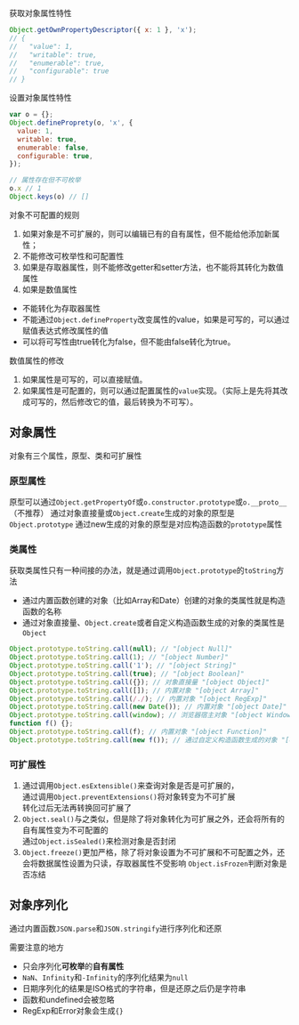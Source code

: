 获取对象属性特性
```js
Object.getOwnPropertyDescriptor({ x: 1 }, 'x'); 
// {
//   "value": 1,
//   "writable": true,
//   "enumerable": true,
//   "configurable": true
// }
```
设置对象属性特性
```js
var o = {};
Object.defineProprety(o, 'x', {
  value: 1,
  writable: true,
  enumerable: false,
  configurable: true,
});

// 属性存在但不可枚举
o.x // 1
Object.keys(o) // []
```

对象不可配置的规则
1. 如果对象是不可扩展的，则可以编辑已有的自有属性，但不能给他添加新属性；
2. 不能修改可枚举性和可配置性
3. 如果是存取器属性，则不能修改getter和setter方法，也不能将其转化为数值属性
4. 如果是数值属性
* 不能转化为存取器属性
* 不能通过`Object.defineProperty`改变属性的value，如果是可写的，可以通过赋值表达式修改属性的值
* 可以将可写性由true转化为false，但不能由false转化为true。

数值属性的修改
1. 如果属性是可写的，可以直接赋值。
2. 如果属性是可配置的，则可以通过配置属性的`value`实现。（实际上是先将其改成可写的，然后修改它的值，最后转换为不可写）。

## 对象属性
对象有三个属性，原型、类和可扩展性

### 原型属性
原型可以通过`Object.getPropertyOf`或`o.constructor.prototype`或`o.__proto__`（不推荐）
通过对象直接量或`Object.create`生成的对象的原型是`Object.prototype`
通过new生成的对象的原型是对应构造函数的`prototype`属性

### 类属性
获取类属性只有一种间接的办法，就是通过调用`Object.prototype`的`toString`方法
* 通过内置函数创建的对象（比如Array和Date）创建的对象的类属性就是构造函数的名称
* 通过对象直接量、`Object.create`或者自定义构造函数生成的对象的类属性是`Object`
```js
Object.prototype.toString.call(null); // "[object Null]"
Object.prototype.toString.call(1); // "[object Number]"
Object.prototype.toString.call('1'); // "[object String]"
Object.prototype.toString.call(true); // "[object Boolean]"
Object.prototype.toString.call({}); // 对象直接量 "[object Object]"
Object.prototype.toString.call([]); // 内置对象 "[object Array]"
Object.prototype.toString.call(/./); // 内置对象 "[object RegExp]"
Object.prototype.toString.call(new Date()); // 内置对象 "[object Date]"
Object.prototype.toString.call(window); // 浏览器宿主对象 "[object Window]"
function f() {};
Object.prototype.toString.call(f); // 内置对象 "[object Function]"
Object.prototype.toString.call(new f()); // 通过自定义构造函数生成的对象 "[object Object]"
```

### 可扩展性
1. 通过调用`Object.esExtensible()`来查询对象是否是可扩展的，  
通过调用`Object.preventExtensions()`将对象转变为不可扩展  
转化过后无法再转换回可扩展了
2. `Object.seal()`与之类似，但是除了将对象转化为可扩展之外，还会将所有的自有属性变为不可配置的  
通过`Object.isSealed()`来检测对象是否封闭
3. `Object.freeze()`更加严格，除了将对象设置为不可扩展和不可配置之外，还会将数据属性设置为只读，存取器属性不受影响
`Object.isFrozen`判断对象是否冻结

## 对象序列化
通过内置函数`JSON.parse`和`JSON.stringify`进行序列化和还原  

需要注意的地方
* 只会序列化**可枚举**的**自有属性**
* `NaN`、`Infinity`和`-Infinity`的序列化结果为`null`
* 日期序列化的结果是ISO格式的字符串，但是还原之后仍是字符串
* 函数和undefined会被忽略
* RegExp和Error对象会生成`{}`